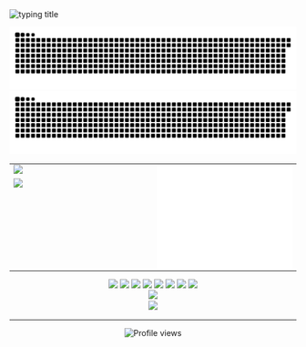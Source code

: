  <img src="https://readme-typing-svg.demolab.com?font=Fira+Code&pause=1200&color=1E90FF&center=true&vCenter=true&width=800&lines=%E4%BD%A0%E5%A5%BD%EF%BC%8C%E6%AC%A2%E8%BF%8E%EF%BC%81;Welcome!" alt="typing title" />
</div>

![snake light](./dist/github-contribution-grid-snake.svg#gh-light-mode-only)
![snake dark](./dist/github-contribution-grid-snake-dark.svg#gh-dark-mode-only)


<table>
<tr>
<td width="50%" valign="top">
  <img src="https://github-readme-stats.vercel.app/api?username=zxidd24&hide_title=true&hide_border=true&show_icons=true&theme=tokyonight" style="display:block;margin:0;padding:0;line-height:0;width:100%" />
  <img src="https://github-readme-streak-stats.herokuapp.com/?user=zxidd24&theme=tokyonight&hide_border=true" style="display:block;margin:8px 0 0 0;padding:0;line-height:0;width:100%" />
</td>
<td width="50%" valign="top">
  <img src="https://raw.githubusercontent.com/zxidd24/zxidd24/main/github-metrics.svg" style="display:block;margin:0;padding:0;line-height:0;width:100%" />
</td>
</tr>
</table>


<div align="center">
  <img src="https://img.shields.io/badge/-HTML5-E34F26?style=for-the-badge&logo=html5&logoColor=white" />
  <img src="https://img.shields.io/badge/-CSS3-1572B6?style=for-the-badge&logo=css3&logoColor=white" />
  <img src="https://img.shields.io/badge/-JavaScript-F7DF1E?style=for-the-badge&logo=javascript&logoColor=black" />
  <img src="https://img.shields.io/badge/-Vue.js-4FC08D?style=for-the-badge&logo=vue.js&logoColor=white" />
  <img src="https://img.shields.io/badge/-Node.js-339933?style=for-the-badge&logo=node.js&logoColor=white" />
  <img src="https://img.shields.io/badge/-Python-3776AB?style=for-the-badge&logo=python&logoColor=white" />
  <img src="https://img.shields.io/badge/-C++-00599C?style=for-the-badge&logo=c%2B%2B&logoColor=white" />
  <img src="https://img.shields.io/badge/-Git-F05032?style=for-the-badge&logo=git&logoColor=white" />
</div>


<div align="center">
  <img src="https://github-readme-activity-graph.vercel.app/graph?username=zxidd24&theme=github-compact&hide_border=true&area=true&custom_title=Contribution%20Graph" />
</div>


<div align="center">
  <img src="https://github-profile-trophy.vercel.app/?username=zxidd24&theme=flat&no-frame=true&row=1&column=7" />
</div>

---

<div align="center">
  <img src="https://komarev.com/ghpvc/?username=zxidd24&label=Profile%20views&color=0e75b6&style=flat" alt="Profile views" />
</div>
